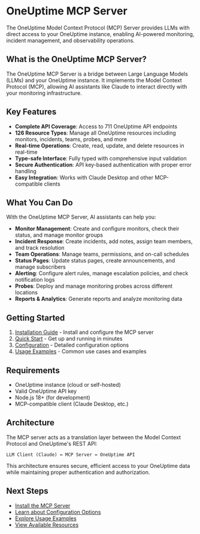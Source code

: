 # OneUptime MCP Server

The OneUptime Model Context Protocol (MCP) Server provides LLMs with direct access to your OneUptime instance, enabling AI-powered monitoring, incident management, and observability operations.

## What is the OneUptime MCP Server?

The OneUptime MCP Server is a bridge between Large Language Models (LLMs) and your OneUptime instance. It implements the Model Context Protocol (MCP), allowing AI assistants like Claude to interact directly with your monitoring infrastructure.

## Key Features

- **Complete API Coverage**: Access to 711 OneUptime API endpoints
- **126 Resource Types**: Manage all OneUptime resources including monitors, incidents, teams, probes, and more
- **Real-time Operations**: Create, read, update, and delete resources in real-time
- **Type-safe Interface**: Fully typed with comprehensive input validation
- **Secure Authentication**: API key-based authentication with proper error handling
- **Easy Integration**: Works with Claude Desktop and other MCP-compatible clients

## What You Can Do

With the OneUptime MCP Server, AI assistants can help you:

- **Monitor Management**: Create and configure monitors, check their status, and manage monitor groups
- **Incident Response**: Create incidents, add notes, assign team members, and track resolution
- **Team Operations**: Manage teams, permissions, and on-call schedules
- **Status Pages**: Update status pages, create announcements, and manage subscribers
- **Alerting**: Configure alert rules, manage escalation policies, and check notification logs
- **Probes**: Deploy and manage monitoring probes across different locations
- **Reports & Analytics**: Generate reports and analyze monitoring data

## Getting Started

1. [Installation Guide](/docs/mcp/installation) - Install and configure the MCP server
2. [Quick Start](/docs/mcp/quick-start) - Get up and running in minutes
3. [Configuration](/docs/mcp/configuration) - Detailed configuration options
4. [Usage Examples](/docs/mcp/examples) - Common use cases and examples

## Requirements

- OneUptime instance (cloud or self-hosted)
- Valid OneUptime API key
- Node.js 18+ (for development)
- MCP-compatible client (Claude Desktop, etc.)

## Architecture

The MCP server acts as a translation layer between the Model Context Protocol and OneUptime's REST API:

```
LLM Client (Claude) ↔ MCP Server ↔ OneUptime API
```

This architecture ensures secure, efficient access to your OneUptime data while maintaining proper authentication and authorization.

## Next Steps

- [Install the MCP Server](/docs/mcp/installation)
- [Learn about Configuration Options](/docs/mcp/configuration)
- [Explore Usage Examples](/docs/mcp/examples)
- [View Available Resources](/docs/mcp/resources)

